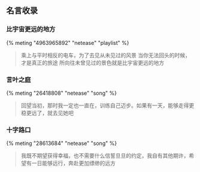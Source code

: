 ## 名言收录
### 比宇宙更远的地方
{% meting "4963965892" "netease" "playlist" %}

>乘上与平时相反的电车，为了去见从未见过的风景
>当你无法回头的时候，才是真正的旅途
>所向往未曾见过的景色就是比宇宙更远的地方
### 言叶之庭
{% meting "26418808" "netease" "song" %}

>回望当初，那时我一定也一直在，训练自己迈步。如果有一天，能够走得更稳更远了，就去见她吧

### 十字路口
{% meting "28613684" "netease" "song" %}

>我既不期望获得幸福，也不需要什么信誓旦旦的约定，我自有其他期许，希望有一日能够远行，奔赴更加缥缈的远方